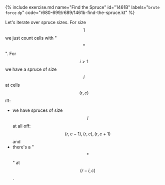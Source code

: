 {% include exercise.md name="Find the Spruce" id="1461B" labels="`brute force` `dp`" code="r680-699/r689/1461b-find-the-spruce.kt" %}

Let's iterate over spruce sizes.  For size $$1$$ we just count cells with "$$*$$".  For $$i > 1$$ we have a spruce of size $$i$$ at cells $$(r, c)$$ iff:

* we have spruces of size $$i$$ at all off: $$(r, c-1), (r, c), (r, c+1)$$ and
* there's a "$$*$$" at $$(r-i, c)$$.
